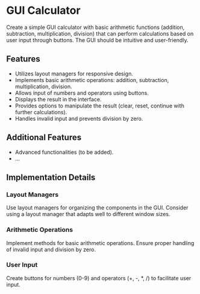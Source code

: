 # GUI Calculator

Create a simple GUI calculator with basic arithmetic functions (addition, subtraction, multiplication, division) that can perform calculations based on user input through buttons. The GUI should be intuitive and user-friendly.

## Features

- Utilizes layout managers for responsive design.
- Implements basic arithmetic operations: addition, subtraction, multiplication, division.
- Allows input of numbers and operators using buttons.
- Displays the result in the interface.
- Provides options to manipulate the result (clear, reset, continue with further calculations).
- Handles invalid input and prevents division by zero.

## Additional Features

- Advanced functionalities (to be added).
- ...

## Implementation Details

### Layout Managers

Use layout managers for organizing the components in the GUI. Consider using a layout manager that adapts well to different window sizes.

### Arithmetic Operations

Implement methods for basic arithmetic operations. Ensure proper handling of invalid input and division by zero.

### User Input

Create buttons for numbers (0-9) and operators (+, -, *, /) to facilitate user input.




